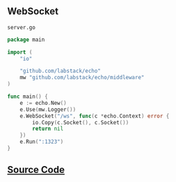 ## WebSocket

`server.go`

```go
package main

import (
	"io"

	"github.com/labstack/echo"
	mw "github.com/labstack/echo/middleware"
)

func main() {
	e := echo.New()
	e.Use(mw.Logger())
	e.WebSocket("/ws", func(c *echo.Context) error {
		io.Copy(c.Socket(), c.Socket())
		return nil
	})
	e.Run(":1323")
}
```

## [Source Code](https://github.com/labstack/echo/blob/master/recipes/websocket)

